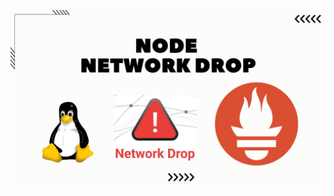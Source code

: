 ![image alt](https://github.com/AdhmAbdein/Node-network-drop/blob/83c93bb33c20e17efe8ba12b9901d1f32d9de81e/image.png)
